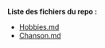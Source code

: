 **Liste des fichiers du repo :**


* [Hobbies.md](https://github.com/sebastienfuzeau/FUZEAU-Notation/blob/master/Hobbies.md)
* [Chanson.md](https://github.com/sebastienfuzeau/FUZEAU-Notation/blob/master/Chanson.md)

